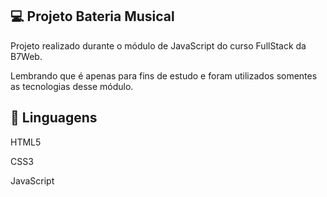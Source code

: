 💻 Projeto Bateria Musical
-----------------
Projeto realizado durante o módulo de JavaScript do curso FullStack da B7Web.

Lembrando que é apenas para fins de estudo e foram utilizados somentes as tecnologias desse módulo.

🚀 Linguagens
----------------
HTML5

CSS3

JavaScript


